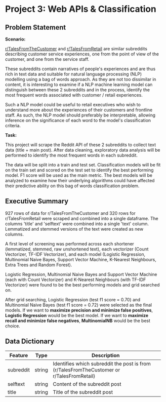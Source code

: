 # Project 3: Web APIs & Classification

## Problem Statement

**Scenario:**

[r/TalesFromTheCustomer](https://www.reddit.com/r/TalesFromTheCustomer/) and [r/TalesFromRetail](https://www.reddit.com/r/TalesFromRetail/) are similar subreddits describing customer service experiences, one from the point of view of the customer, and one from the service staff. 

These subreddits contain narratives of people's experiences and are thus rich in text data and suitable for natural language processing (NLP) modelling using a bag of words approach. As they are not too dissimilar in content, it is interesting to examine if a NLP machine learning model can distinguish between these 2 subreddits and in the process, identify the most frequent words associated with customer / retail experiences.

Such a NLP model could be useful to retail executives who wish to understand more about the experiences of their customers and frontline staff. As such, the NLP model should preferably be interpretable, allowing inference on the significance of each word to the model's classification criteria.

**Task:**

This project will scrape the Reddit API of these 2 subreddits to collect text data (title + main post). After data cleaning, exploratory data analysis will be performed to identify the most frequent words in each subreddit. 

The data will be split into a train and test set. Classification models will be fit on the train set and scored on the test set to identify the best performing model. F1 score will be used as the main metric. The best models will be analyzed to examine how their underlying algorithms could have affected their predictive ability on this bag of words classification problem.

## Executive Summary

927 rows of data for r/TalesFromTheCustomer and 320 rows for r/TalesFromRetail were scraped and combined into a single dataframe. The columns 'title' and 'selftext' were combined into a single 'text' column. Lemmatized and stemmed versions of the text were created as new columns.

A first level of screening was performed across each shortener (lemmatized, stemmed, raw unshortened text), each vectorizer (Count Vectorizer, TF-IDF Vectorizer), and each model (Logistic Regression, Multinomial Naive Bayes, Support Vector Machine, K-Nearest Neighbours, Extra Trees and Random Forest). 

Logistic Regression, Multinomial Naive Bayes and Support Vector Machine (each with Count Vectorizer) and K-Nearest Neighbours (with TF-IDF Vectorizer) were found to be the best performing models and grid searched on.

After grid searching, Logistic Regression (test f1 score = 0.70) and Multinomial Naive Bayes (test f1 score = 0.72) were selected as the final models. If we want to **maximize precision and minimize false positives**, **Logistic Regression** would be the best model. If we want to **maximize recall and minimize false negatives**, **MultinomialNB** would be the best choice.

## Data Dictionary

|Feature        |Type       |Description                |
|---------------|-----------|---------------------------|
|subreddit      |string     |Identifies which subreddit the post is from (r/TalesFromTheCustomer or r/TalesFromRetail)|
|selftext       |string     |Content of the subreddit post|
|title          |string     |Title of the subreddit post|
